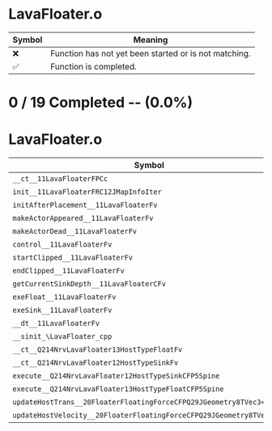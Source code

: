 # LavaFloater.o
| Symbol | Meaning 
| ------------- | ------------- 
| :x: | Function has not yet been started or is not matching. 
| :white_check_mark: | Function is completed. 


# 0 / 19 Completed -- (0.0%)
# LavaFloater.o
| Symbol | Decompiled? |
| ------------- | ------------- |
| `__ct__11LavaFloaterFPCc` | :x: |
| `init__11LavaFloaterFRC12JMapInfoIter` | :x: |
| `initAfterPlacement__11LavaFloaterFv` | :x: |
| `makeActorAppeared__11LavaFloaterFv` | :x: |
| `makeActorDead__11LavaFloaterFv` | :x: |
| `control__11LavaFloaterFv` | :x: |
| `startClipped__11LavaFloaterFv` | :x: |
| `endClipped__11LavaFloaterFv` | :x: |
| `getCurrentSinkDepth__11LavaFloaterCFv` | :x: |
| `exeFloat__11LavaFloaterFv` | :x: |
| `exeSink__11LavaFloaterFv` | :x: |
| `__dt__11LavaFloaterFv` | :x: |
| `__sinit_\LavaFloater_cpp` | :x: |
| `__ct__Q214NrvLavaFloater13HostTypeFloatFv` | :x: |
| `__ct__Q214NrvLavaFloater12HostTypeSinkFv` | :x: |
| `execute__Q214NrvLavaFloater12HostTypeSinkCFP5Spine` | :x: |
| `execute__Q214NrvLavaFloater13HostTypeFloatCFP5Spine` | :x: |
| `updateHostTrans__20FloaterFloatingForceCFPQ29JGeometry8TVec3<f>` | :x: |
| `updateHostVelocity__20FloaterFloatingForceCFPQ29JGeometry8TVec3<f>` | :x: |
